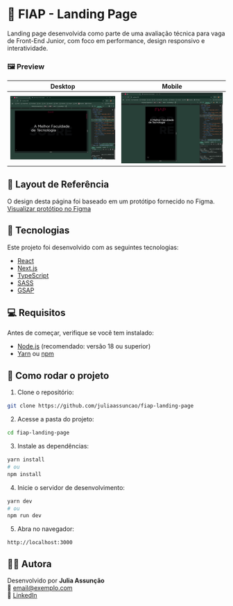 # 🧩 FIAP - Landing Page

Landing page desenvolvida como parte de uma avaliação técnica para vaga de Front-End Junior, com foco em performance, design responsivo e interatividade.

### 🖼️ Preview

| Desktop | Mobile |
|--------|--------|
| ![Desktop](./public/desktop-image.png) | ![Mobile](./public/mobile-image.png) |

## 📸 Layout de Referência

O design desta página foi baseado em um protótipo fornecido no Figma.  
[Visualizar protótipo no Figma](https://www.figma.com/design/aAAuhPpxsfmd1Lb18R2qcz/Teste-T%C3%A9cnico-Front-end---FIAP?node-id=0-1&p=f&t=b63ygSEUA8wq5rSK-0)

## 🧪 Tecnologias

Este projeto foi desenvolvido com as seguintes tecnologias:

- [React](https://react.dev)
- [Next.js](https://nextjs.org)
- [TypeScript](https://www.typescriptlang.org)
- [SASS](https://sass-lang.com/)
- [GSAP](https://gsap.com)

## 💻 Requisitos

Antes de começar, verifique se você tem instalado:

- [Node.js](https://nodejs.org/) (recomendado: versão 18 ou superior)
- [Yarn](https://yarnpkg.com) ou [npm](https://www.npmjs.com/)

## 🚀 Como rodar o projeto

1. Clone o repositório:

```bash
git clone https://github.com/juliaassuncao/fiap-landing-page
```

2. Acesse a pasta do projeto:

```bash
cd fiap-landing-page
```

3. Instale as dependências:

```bash
yarn install
# ou
npm install
```

4. Inicie o servidor de desenvolvimento:

```bash
yarn dev
# ou
npm run dev
```

5. Abra no navegador:

```
http://localhost:3000
```

## 👩‍💻 Autora

Desenvolvido por **Julia Assunção**  
📧 [email@exemplo.com](mailto:juliaassuncao256@gmail.com)  
💼 [LinkedIn](https://www.linkedin.com/in/julia-assun%C3%A7%C3%A3o-8128aa158/)
